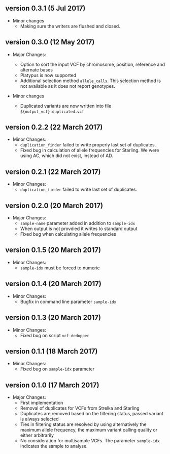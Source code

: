 version 0.3.1 (5 Jul 2017)
----------------------------

* Minor changes
    - Making sure the writers are flushed and closed.


version 0.3.0 (12 May 2017)
----------------------------

* Major Changes:
    - Option to sort the input VCF by chromosome, position, reference and alternate bases
    - Platypus is now supported
    - Additional selection method `allele_calls`. This selection method is not available as it does not report genotypes.

* Minor changes
    - Duplicated variants are now written into file `${output_vcf}.duplicated.vcf`

version 0.2.2 (22 March 2017)
----------------------------

* Minor Changes:
    - `duplication_finder` failed to write properly last set of duplicates.
    - Fixed bug in calculation of allele frequencies for Starling. We were using AC, which did not exist, instead of AD.

version 0.2.1 (22 March 2017)
----------------------------

* Minor Changes:
    - `duplication_finder` failed to write last set of duplicates.

version 0.2.0 (20 March 2017)
----------------------------

* Major Changes:
    - `sample-name` parameter added in addition to `sample-idx`
    - When output is not provdied it writes to standard output
    - Fixed bug when calculating allele frequencies

version 0.1.5 (20 March 2017)
----------------------------

* Minor Changes:
    - `sample-idx` must be forced to numeric

version 0.1.4 (20 March 2017)
----------------------------

* Minor Changes:
    - Bugfix in command line parameter `sample-idx`

version 0.1.3 (20 March 2017)
----------------------------

* Minor Changes:
    - Fixed bug on script `vcf-dedupper`

version 0.1.1 (18 March 2017)
----------------------------

* Minor Changes:
    - Fixed bug on `sample-idx` parameter


version 0.1.0 (17 March 2017)
----------------------------

* Major Changes:
    - First implementation
    - Removal of duplicates for VCFs from Strelka and Starling
    - Duplicates are removed based on the filtering status, passed variant is always selected
    - Ties in filtering status are resolved by using alternatively the maximum allele frequency, the maximum variant calling quality or either arbitrarily
    - No consideration for multisample VCFs. The parameter `sample-idx` indicates the sample to analyse.
